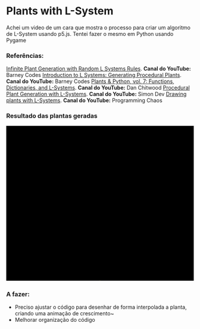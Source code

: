 # **Plants with L-System**

Achei um video de um cara que mostra o processo para criar um algoritmo de L-System usando p5.js. Tentei fazer o mesmo em Python usando Pygame

### **Referências:** 
[Infinite Plant Generation with Random L Systems Rules](https://www.youtube.com/watch?v=1hcCpLQwI-c). **Canal do YouTube:** Barney Codes
[Introduction to L Systems: Generating Procedural Plants](https://www.youtube.com/watch?v=3Mu0--aGfqg&t=575s). **Canal do YouTube:** Barney Codes
[Plants & Python, vol. 7: Functions, Dictionaries, and L-Systems](https://www.youtube.com/watch?v=HIxmLFrVBYQ&t=1974s). **Canal do YouTube:** Dan Chitwood
[Procedural Plant Generation with L-Systems](https://www.youtube.com/watch?v=feNVBEPXAcE&t=165s). **Canal do YouTube:** Simon Dev
[Drawing plants with L-Systems](https://www.youtube.com/watch?v=1AB3N3nrVwQ&t=1543s). **Canal do YouTube:** Programming Chaos

### **Resultado das plantas geradas**
![Resultado](result/result.gif)

### **A fazer:**
- Preciso ajustar o código para desenhar de forma interpolada a planta, criando uma animação de crescimento~
- Melhorar organização do código